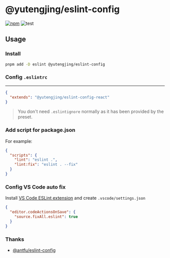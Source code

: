 # @yutengjing/eslint-config

[![npm](https://img.shields.io/npm/v/@yutengjing/eslint-config-react?color=a1b858&label=)](https://npmjs.com/package/@yutengjing/eslint-config) ![test](https://github.com/tjx666/eslint-config/actions/workflows/test.yml/badge.svg)

## Usage

### Install

```bash
pnpm add -D eslint @yutengjing/eslint-config
```

### Config `.eslintrc`

---

```json
{
  "extends": "@yutengjing/eslint-config-react"
}
```

> You don't need `.eslintignore` normally as it has been provided by the preset.

### Add script for package.json

For example:

```json
{
  "scripts": {
    "lint": "eslint .",
    "lint:fix": "eslint . --fix"
  }
}
```

### Config VS Code auto fix

Install [VS Code ESLint extension](https://marketplace.visualstudio.com/items?itemName=dbaeumer.vscode-eslint) and create `.vscode/settings.json`

```json
{
  "editor.codeActionsOnSave": {
    "source.fixAll.eslint": true
  }
}
```

### Thanks

- [@antfu/eslint-config](https://github.com/antfu/eslint-config)
